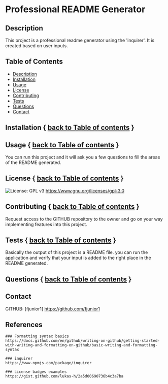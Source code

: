 # Professional README Generator

## Description
This project is a professional readme generator using the 'inquirer'.
It is created based on user inputs.


## Table of Contents
  * [Description](#Description)
  * [Installation](#Installation)
  * [Usage](#Usage)
  * [License](#License)
  * [Contributing](#Contributing)
  * [Tests](#Tests)
  * [Questions](#Questions)
  * [Contact](#Contact)

## Installation { [back to Table of contents](#Table-of-Contents) }


## Usage   { [back to Table of contents](#Table-of-Contents) }
You can run this project and it will ask you a few questions to fill the areas of the README generated.


## License   { [back to Table of contents](#Table-of-Contents) }
![License: GPL v3](https://img.shields.io/badge/License-GPL%20v2-blue.svg) https://www.gnu.org/licenses/gpl-3.0


## Contributing  { [back to Table of contents](#Table-of-Contents) }
Request access to the GITHUB repository to the owner and go on your way implementing features into this project.


## Tests    { [back to Table of contents](#Table-of-Contents) }

Basically the output of this project is a README file. you can run the application and verify that your input is added to the right place in the README generated.


## Questions   { [back to Table of contents](#Table-of-Contents) }


## Contact
GITHUB: [fjunior1] https://github.com/fjunior1


## References
    ### Formatting syntax basics 
    https://docs.github.com/en/github/writing-on-github/getting-started-with-writing-and-formatting-on-github/basic-writing-and-formatting-syntax

    ### inquirer
    https://www.npmjs.com/package/inquirer

    ### License badges examples
    https://gist.github.com/lukas-h/2a5d00690736b4c3a7ba


